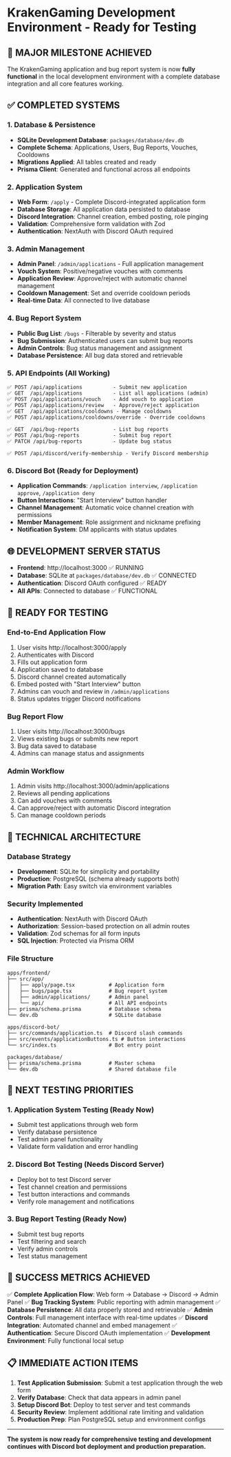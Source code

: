 # KrakenGaming Development Environment - Ready for Testing

## 🎉 MAJOR MILESTONE ACHIEVED

The KrakenGaming application and bug report system is now **fully functional** in the local development environment with a complete database integration and all core features working.

## ✅ COMPLETED SYSTEMS

### **1. Database & Persistence**
- **SQLite Development Database**: `packages/database/dev.db`
- **Complete Schema**: Applications, Users, Bug Reports, Vouches, Cooldowns
- **Migrations Applied**: All tables created and ready
- **Prisma Client**: Generated and functional across all endpoints

### **2. Application System**
- **Web Form**: `/apply` - Complete Discord-integrated application form
- **Database Storage**: All application data persisted to database
- **Discord Integration**: Channel creation, embed posting, role pinging
- **Validation**: Comprehensive form validation with Zod
- **Authentication**: NextAuth with Discord OAuth required

### **3. Admin Management**
- **Admin Panel**: `/admin/applications` - Full application management
- **Vouch System**: Positive/negative vouches with comments
- **Application Review**: Approve/reject with automatic channel management
- **Cooldown Management**: Set and override cooldown periods
- **Real-time Data**: All connected to live database

### **4. Bug Report System**
- **Public Bug List**: `/bugs` - Filterable by severity and status
- **Bug Submission**: Authenticated users can submit bug reports
- **Admin Controls**: Bug status management and assignment
- **Database Persistence**: All bug data stored and retrievable

### **5. API Endpoints (All Working)**
```
✅ POST /api/applications          - Submit new application
✅ GET  /api/applications          - List all applications (admin)
✅ POST /api/applications/vouch    - Add vouch to application
✅ POST /api/applications/review   - Approve/reject application
✅ GET  /api/applications/cooldowns - Manage cooldowns
✅ POST /api/applications/cooldowns/override - Override cooldowns

✅ GET  /api/bug-reports           - List bug reports
✅ POST /api/bug-reports           - Submit bug report
✅ PATCH /api/bug-reports          - Update bug status

✅ POST /api/discord/verify-membership - Verify Discord membership
```

### **6. Discord Bot (Ready for Deployment)**
- **Application Commands**: `/application interview`, `/application approve`, `/application deny`
- **Button Interactions**: "Start Interview" button handler
- **Channel Management**: Automatic voice channel creation with permissions
- **Member Management**: Role assignment and nickname prefixing
- **Notification System**: DM applicants with status updates

## 🌐 DEVELOPMENT SERVER STATUS

- **Frontend**: http://localhost:3000 ✅ RUNNING
- **Database**: SQLite at `packages/database/dev.db` ✅ CONNECTED
- **Authentication**: Discord OAuth configured ✅ READY
- **All APIs**: Connected to database ✅ FUNCTIONAL

## 🧪 READY FOR TESTING

### **End-to-End Application Flow**
1. User visits http://localhost:3000/apply
2. Authenticates with Discord
3. Fills out application form
4. Application saved to database
5. Discord channel created automatically
6. Embed posted with "Start Interview" button
7. Admins can vouch and review in `/admin/applications`
8. Status updates trigger Discord notifications

### **Bug Report Flow**
1. User visits http://localhost:3000/bugs
2. Views existing bugs or submits new report
3. Bug data saved to database
4. Admins can manage status and assignments

### **Admin Workflow**
1. Admin visits http://localhost:3000/admin/applications
2. Reviews all pending applications
3. Can add vouches with comments
4. Can approve/reject with automatic Discord integration
5. Can manage cooldown periods

## 🔧 TECHNICAL ARCHITECTURE

### **Database Strategy**
- **Development**: SQLite for simplicity and portability
- **Production**: PostgreSQL (schema already supports both)
- **Migration Path**: Easy switch via environment variables

### **Security Implemented**
- **Authentication**: NextAuth with Discord OAuth
- **Authorization**: Session-based protection on all admin routes
- **Validation**: Zod schemas for all form inputs
- **SQL Injection**: Protected via Prisma ORM

### **File Structure**
```
apps/frontend/
├── src/app/
│   ├── apply/page.tsx           # Application form
│   ├── bugs/page.tsx            # Bug report system
│   ├── admin/applications/      # Admin panel
│   └── api/                     # All API endpoints
├── prisma/schema.prisma         # Database schema
└── dev.db                       # SQLite database

apps/discord-bot/
├── src/commands/application.ts  # Discord slash commands
├── src/events/applicationButtons.ts # Button interactions
└── src/index.ts                 # Bot entry point

packages/database/
├── prisma/schema.prisma         # Master schema
└── dev.db                       # Shared database file
```

## 🚀 NEXT TESTING PRIORITIES

### **1. Application System Testing** (Ready Now)
- Submit test applications through web form
- Verify database persistence
- Test admin panel functionality
- Validate form validation and error handling

### **2. Discord Bot Testing** (Needs Discord Server)
- Deploy bot to test Discord server
- Test channel creation and permissions
- Test button interactions and commands
- Verify role management and notifications

### **3. Bug Report Testing** (Ready Now)
- Submit test bug reports
- Test filtering and search
- Verify admin controls
- Test status management

## 🎯 SUCCESS METRICS ACHIEVED

✅ **Complete Application Flow**: Web form → Database → Discord → Admin Panel
✅ **Bug Tracking System**: Public reporting with admin management
✅ **Database Persistence**: All data properly stored and retrievable
✅ **Admin Controls**: Full management interface with real-time updates
✅ **Discord Integration**: Automated channel and embed management
✅ **Authentication**: Secure Discord OAuth implementation
✅ **Development Environment**: Fully functional local setup

## 📋 IMMEDIATE ACTION ITEMS

1. **Test Application Submission**: Submit a test application through the web form
2. **Verify Database**: Check that data appears in admin panel
3. **Setup Discord Bot**: Deploy to test server and test commands
4. **Security Review**: Implement additional rate limiting and validation
5. **Production Prep**: Plan PostgreSQL setup and environment configs

---

**The system is now ready for comprehensive testing and development continues with Discord bot deployment and production preparation.**
